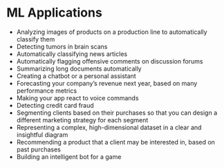 # ML Applications

* Analyzing images of products on a production line to automatically classify them
* Detecting tumors in brain scans
* Automatically classifying news articles
* Automatically flagging offensive comments on discussion forums
* Summarizing long documents automatically
* Creating a chatbot or a personal assistant
* Forecasting your company’s revenue next year, based on many performance metrics
* Making your app react to voice commands
* Detecting credit card fraud
* Segmenting clients based on their purchases so that you can design a different marketing strategy for each segment
* Representing a complex, high-dimensional dataset in a clear and insightful diagram
* Recommending a product that a client may be interested in, based on past purchases
* Building an intelligent bot for a game
